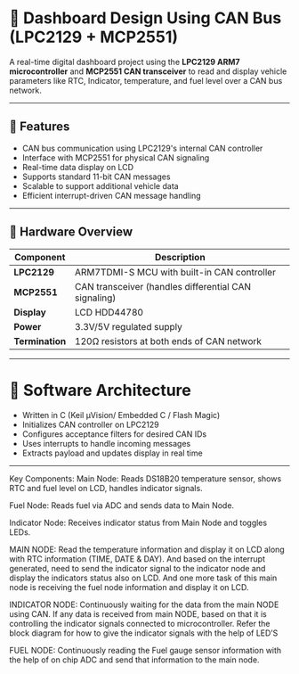 # 🚗 Dashboard Design Using CAN Bus (LPC2129 + MCP2551)

A real-time digital dashboard project using the **LPC2129 ARM7 microcontroller** and **MCP2551 CAN transceiver** to read and display vehicle parameters like RTC, Indicator, temperature, and fuel level over a CAN bus network.

---

## 🧩 Features

- CAN bus communication using LPC2129's internal CAN controller
- Interface with MCP2551 for physical CAN signaling
- Real-time data display on LCD
- Supports standard 11-bit CAN messages
- Scalable to support additional vehicle data
- Efficient interrupt-driven CAN message handling

---

## 🔧 Hardware Overview

| Component      | Description                                  |
|---------------|----------------------------------------------|
| **LPC2129**    | ARM7TDMI-S MCU with built-in CAN controller |
| **MCP2551**    | CAN transceiver (handles differential CAN signaling) |
| **Display**    | LCD HDD44780
| **Power**      | 3.3V/5V regulated supply                     |
| **Termination**| 120Ω resistors at both ends of CAN network   |

--- 

# 🧠 Software Architecture

- Written in C (Keil  µVision/ Embedded C / Flash Magic)
- Initializes CAN controller on LPC2129
- Configures acceptance filters for desired CAN IDs
- Uses interrupts to handle incoming messages
- Extracts payload and updates display in real time

---

Key Components:
Main Node: Reads DS18B20 temperature sensor, shows RTC and fuel level on LCD, handles indicator signals.

Fuel Node: 
Reads fuel via ADC and sends data to Main Node.

Indicator Node:
Receives indicator status from Main Node and toggles LEDs. 

MAIN NODE:
Read the temperature information and display it on LCD along with RTC information (TIME, DATE & DAY). And based on the interrupt generated, need to send the indicator signal to the indicator node and display the indicators status also on LCD. And one more task of this main node is receiving the fuel node information and display it on LCD. 

INDICATOR NODE:
Continuously waiting for the data from the main NODE using CAN.  If any data is received from main NODE, based on that it is controlling the indicator signals connected to microcontroller. Refer the block diagram for how to give the indicator signals with the help of LED’S

FUEL NODE: 
Continuously reading the Fuel gauge sensor information with the help of on chip ADC and send that information to the main node.
